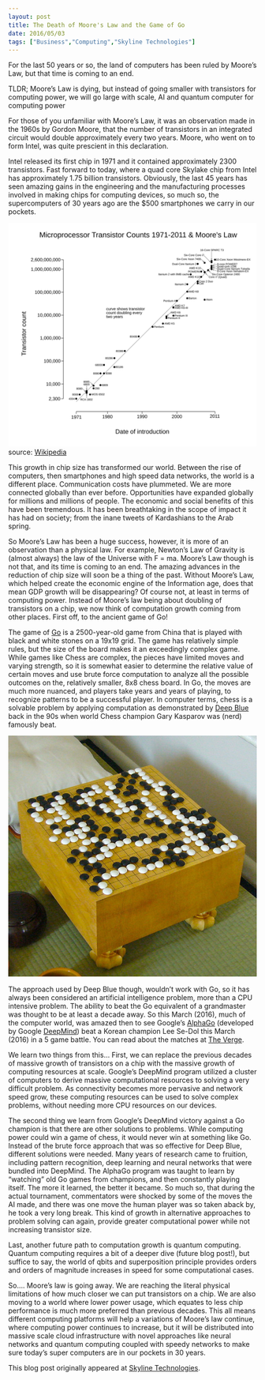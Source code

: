 ```yaml
---
layout: post
title: The Death of Moore's Law and the Game of Go
date: 2016/05/03
tags: ["Business","Computing","Skyline Technologies"]
---
```


For the last 50 years or so, the land of computers has been ruled by Moore’s Law, but that time is coming to an end. 

TLDR; Moore’s Law is dying, but instead of going smaller with transistors for computing power, we will go large with scale, AI and quantum computer for computing power

For those of you unfamiliar with Moore’s Law, it was an observation made in the 1960s by Gordon Moore, that the number of transistors in an integrated circuit would double approximately every two years. Moore, who went on to form Intel, was quite prescient in this declaration. 

Intel released its first chip in 1971 and it contained approximately 2300 transistors. Fast forward to today, where a quad core Skylake chip from Intel has approximately 1.75 billion transistors. Obviously, the last 45 years has seen amazing gains in the engineering and the manufacturing processes involved in making chips for computing devices, so much so, the supercomputers of 30 years ago are the $500 smartphones we carry in our pockets.

![Moore's Law](mooresLaw.svg?raw=true) source: [Wikipedia](https://en.wikipedia.org/wiki/Moore%27s_law#/media/File:Transistor_Count_and_Moore%27s_Law_-_2011.svg)

This growth in chip size has transformed our world. Between the rise of computers, then smartphones and high speed data networks, the world is a different place. Communication costs have plummeted. We are more connected globally than ever before. Opportunities have expanded globally for millions and millions of people.  The economic and social benefits of this have been tremendous. It has been breathtaking in the scope of impact it has had on society; from the inane tweets of Kardashians to the Arab spring.

So Moore’s Law has been a huge success, however, it is more of an observation than a physical law. For example, Newton’s Law of Gravity is (almost always) the law of the Universe with F = ma. Moore’s Law though is not that, and its time is coming to an end. The amazing advances in the reduction of chip size will soon be a thing of the past. Without Moore’s Law, which helped create the economic engine of the Information age, does that mean GDP growth will be disappearing? Of course not, at least in terms of computing power. Instead of Moore’s law being about doubling of transistors on a chip, we now think of computation growth coming from other places. First off, to the ancient game of Go!

The game of [Go](https://en.wikipedia.org/wiki/Go_%28game%29) is a 2500-year-old game from China that is played with black and white stones on a 19x19 grid. The game has relatively simple rules, but the size of the board makes it an exceedingly complex game. While games like Chess are complex, the pieces have limited moves and varying strength, so it is somewhat easier to determine the relative value of certain moves and use brute force computation to analyze all the possible outcomes on the, relatively smaller, 8x8 chess board. In Go, the moves are much more nuanced, and players take years and years of playing, to recognize patterns to be a successful player. In computer terms, chess is a solvable problem by applying computation as demonstrated by [Deep Blue](https://en.wikipedia.org/wiki/Deep_Blue_%28chess_computer%29) back in the 90s when world Chess champion Gary Kasparov was (nerd) famously beat. 

![Go Game](GoGame.jpg)

The approach used by Deep Blue though, wouldn’t work with Go, so it has always been considered an artificial intelligence problem, more than a CPU intensive problem. The ability to beat the Go equivalent of a grandmaster was thought to be at least a decade away. So this March (2016), much of the computer world, was amazed then to see Google’s [AlphaGo](https://deepmind.com/alpha-go) (developed by Google [DeepMind](https://deepmind.com/)) beat a Korean champion Lee Se-Dol this March (2016) in a 5 game battle. You can read about the matches at [The Verge](http://www.theverge.com/google-deepmind). 

We learn two things from this… First, we can replace the previous decades of massive growth of transistors on a chip with the massive growth of computing resources at scale. Google’s DeepMind program utilized a cluster of computers to derive massive computational resources to solving a very difficult problem. As connectivity becomes more pervasive and network speed grow, these computing resources can be used to solve complex problems, without needing more CPU resources on our devices.

The second thing we learn from Google’s DeepMind victory against a Go champion is that there are other solutions to problems. While computing power could win a game of chess, it would never win at something like Go. Instead of the brute force approach that was so effective for Deep Blue, different solutions were needed. Many years of research came to fruition, including pattern recognition, deep learning and neural networks that were bundled into DeepMind. The AlphaGo program was taught to learn by “watching” old Go games from champions, and then constantly playing itself. The more it learned, the better it became. So much so, that during the actual tournament, commentators were shocked by some of the moves the AI made, and there was one move the human player was so taken aback by, he took a very long break. This kind of growth in alternative approaches to problem solving can again, provide greater computational power while not increasing transistor size.

Last, another future path to computation growth is quantum computing. Quantum computing requires a bit of a deeper dive (future blog post!), but suffice to say, the world of qbits and superposition principle provides orders and orders of magnitude increases in speed for some computational cases.

So…. Moore’s law is going away. We are reaching the literal physical limitations of how much closer we can put transistors on a chip. We are also moving to a world where lower power usage, which equates to less chip performance is much more preferred than previous decades. This all means different computing platforms will help a variations of Moore’s law continue, where computing power continues to increase, but it will be distributed into massive scale cloud infrastructure with novel approaches like neural networks and quantum computing coupled with speedy networks to make sure today’s super computers are in our pockets in 30 years.


This blog post originally appeared at [Skyline Technologies](http://www.skylinetechnologies.com/Insights/Skyline-Blog/May_2016/Death_of_Moore_s_Law).
